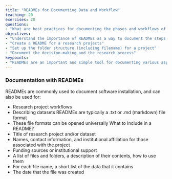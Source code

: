 ```yaml
---
title: "READMEs for Documenting Data and Workflow"
teaching: 20
exercises: 20
questions:
- "What are best practices for documenting the phases and workflows of a research project?"
objectives:
- "Understand the importance of READMEs as a way to document the steps of a research project"
- "Create a README for a research projects"
- "Set up the folder structure (including filename) for a project"
- "Document the decision-making and the research process"
keypoints:
- "READMEs are an important and simple tool for documenting various aspects of a research project, including assets (data) and workflow"
---
```

### Documentation with READMEs
READMEs are commonly used to document software installation, and can also be used for:
- Research project workflows
- Describing datasets
READMEs are typically a .txt or .md (markdown) file format
- These file formats can be opened universally
What to Include in a README?
- Title of research project and/or dataset
- Names, contact information, and institutional affiliation for those associated with the project
- Funding sources or institutional support
- A list of files and folders, a description of their contents, how to use them
- For each file name, a short list of the data that it contains
- The date that the file was created









